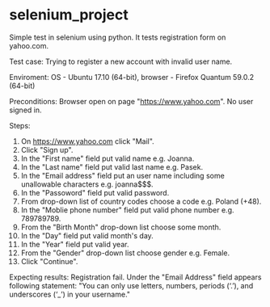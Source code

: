 # selenium_project
Simple test in selenium using python.
It tests registration form on yahoo.com.

Test case: Trying to register a new account with invalid user name.

Enviroment: OS - Ubuntu 17.10 (64-bit), browser - Firefox Quantum 59.0.2 (64-bit)

Preconditions:
Browser open on page "https://www.yahoo.com". No user signed in.

Steps:
1. On https://www.yahoo.com click "Mail".
2. Click "Sign up".
3. In the "First name" field put valid name e.g. Joanna.
4. In the "Last name" field put valid last name e.g. Pasek.
5. In the "Email address" field put an user name including some unallowable characters e.g. joanna$$$.
6. In the "Passoword" field put valid password.
7. From drop-down list of country codes choose a code e.g. Poland (+48).
8. In the "Moblie phone number" field put valid phone number e.g. 789789789.
9. From the "Birth Month" drop-down list choose some month.
10. In the "Day" field put valid month's day.
11. In the "Year" field put valid year.
12. From the "Gender" drop-down list choose gender e.g. Female.
13. Click "Continue".

Expecting results:
Registration fail. 
Under the "Email Address" field appears following statement: "You can only use letters, numbers, periods (‘.’), and underscores (‘_’) in your username."
